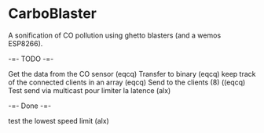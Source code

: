 # CarboBlaster
A sonification of CO pollution using ghetto blasters (and a wemos ESP8266).


-=- TODO -=-

Get the data from the CO sensor (eqcq)
Transfer to binary (eqcq)
keep track of the connected clients in an array (eqcq)
Send to the clients (8) ((eqcq)
Test send via multicast pour limiter la latence (alx)

-=- Done -=- 

test the lowest speed limit (alx)


